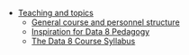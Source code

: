 * [Teaching and topics](teaching/README.md)
    * [General course and personnel structure](teaching/structure.md)
    * [Inspiration for Data 8 Pedagogy](teaching/inspiration.md)
    * [The Data 8 Course Syllabus](teaching/syllabus.md)